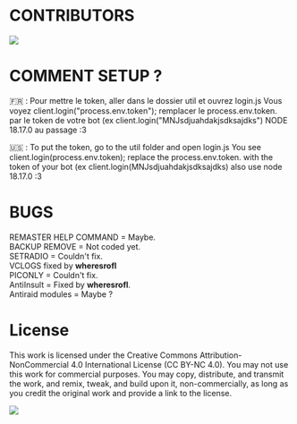 # CONTRIBUTORS
<a href="https://github.com/20ch/crowbot-remade-2024/graphs/contributors">
  <img src="https://contrib.rocks/image?repo=20ch/crowbot-remade-2024" />
</a>

# COMMENT SETUP ?

🇫🇷 : Pour mettre le token, aller dans le dossier util et ouvrez login.js
Vous voyez client.login("process.env.token");  remplacer le process.env.token. par le token de votre bot (ex client.login("MNJsdjuahdakjsdksajdks")
NODE 18.17.0 au passage :3 

🇺🇸 : To put the token, go to the util folder and open login.js You see client.login(process.env.token); replace the process.env.token. with the token of your bot (ex client.login(MNJsdjuahdakjsdksajdks) also use node 18.17.0 :3 

# BUGS

REMASTER HELP COMMAND = Maybe. <br>
BACKUP REMOVE = Not coded yet. <br>
SETRADIO = Couldn't fix. <br> 
VCLOGS fixed by **wheresrofl** <br>
PICONLY = Couldn't fix. <br>
AntiInsult = Fixed by **wheresrofl**. <br>
Antiraid modules = Maybe ? <br>

# License

This work is licensed under the Creative Commons Attribution-NonCommercial 4.0 International License (CC BY-NC 4.0). You may not use this work for commercial purposes. You may copy, distribute, and transmit the work, and remix, tweak, and build upon it, non-commercially, as long as you credit the original work and provide a link to the license.

<img src="https://img.shields.io/github/license/20ch/crowbot-remade-2024?style=for-the-badge&colorA=131820&colorB=FFFFFF&logo=markdown" />
